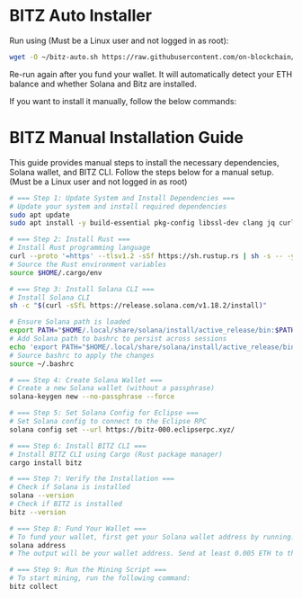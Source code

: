 # BITZ Auto Installer

Run using (Must be a Linux user and not logged in as root):

```bash
wget -O ~/bitz-auto.sh https://raw.githubusercontent.com/on-blockchain/bitz/main/bitz-auto.sh && bash ~/bitz-auto.sh && source ~/.bashrc
```

Re-run again after you fund your wallet. It will automatically detect your ETH balance and whether Solana and Bitz are installed.


If you want to install it manually, follow the below commands:

# BITZ Manual Installation Guide

This guide provides manual steps to install the necessary dependencies, Solana wallet, and BITZ CLI. Follow the steps below for a manual setup. (Must be a Linux user and not logged in as root)

```bash
# === Step 1: Update System and Install Dependencies ===
# Update your system and install required dependencies
sudo apt update
sudo apt install -y build-essential pkg-config libssl-dev clang jq curl

# === Step 2: Install Rust ===
# Install Rust programming language
curl --proto '=https' --tlsv1.2 -sSf https://sh.rustup.rs | sh -s -- -y
# Source the Rust environment variables
source $HOME/.cargo/env

# === Step 3: Install Solana CLI ===
# Install Solana CLI
sh -c "$(curl -sSfL https://release.solana.com/v1.18.2/install)"

# Ensure Solana path is loaded
export PATH="$HOME/.local/share/solana/install/active_release/bin:$PATH"
# Add Solana path to bashrc to persist across sessions
echo 'export PATH="$HOME/.local/share/solana/install/active_release/bin:$PATH"' >> ~/.bashrc
# Source bashrc to apply the changes
source ~/.bashrc

# === Step 4: Create Solana Wallet ===
# Create a new Solana wallet (without a passphrase)
solana-keygen new --no-passphrase --force

# === Step 5: Set Solana Config for Eclipse ===
# Set Solana config to connect to the Eclipse RPC
solana config set --url https://bitz-000.eclipserpc.xyz/

# === Step 6: Install BITZ CLI ===
# Install BITZ CLI using Cargo (Rust package manager)
cargo install bitz

# === Step 7: Verify the Installation ===
# Check if Solana is installed
solana --version
# Check if BITZ is installed
bitz --version

# === Step 8: Fund Your Wallet ===
# To fund your wallet, first get your Solana wallet address by running:
solana address
# The output will be your wallet address. Send at least 0.005 ETH to this address using an Ethereum wallet or exchange.

# === Step 9: Run the Mining Script ===
# To start mining, run the following command:
bitz collect
